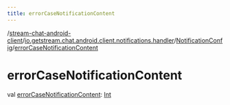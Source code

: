```yaml
---
title: errorCaseNotificationContent
---
```

/[stream-chat-android-client](../../index.md)/[io.getstream.chat.android.client.notifications.handler](../index.md)/[NotificationConfig](index.md)/[errorCaseNotificationContent](errorCaseNotificationContent.md)  
  
  
  
# errorCaseNotificationContent  
val [errorCaseNotificationContent](errorCaseNotificationContent.md): [Int](https://kotlinlang.org/api/latest/jvm/stdlib/kotlin/-int/index.html)
